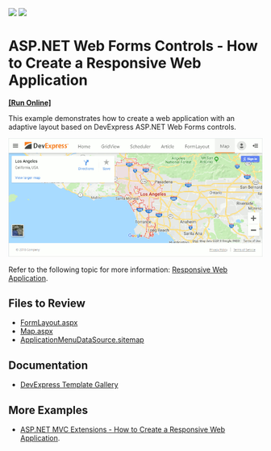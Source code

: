 <!-- default badges list -->
[![](https://img.shields.io/badge/Open_in_DevExpress_Support_Center-FF7200?style=flat-square&logo=DevExpress&logoColor=white)](https://supportcenter.devexpress.com/ticket/details/T830438)
[![](https://img.shields.io/badge/📖_How_to_use_DevExpress_Examples-e9f6fc?style=flat-square)](https://docs.devexpress.com/GeneralInformation/403183)
<!-- default badges end -->
# ASP.NET Web Forms Controls - How to Create a Responsive Web Application
<!-- run online -->
**[[Run Online]](https://codecentral.devexpress.com/180306543/)**
<!-- run online end -->

This example demonstrates how to create a web application with an adaptive layout based on DevExpress ASP.NET Web Forms controls.

![Create a Responsive Web Application](image.png)

Refer to the following topic for more information: [Responsive Web Application](https://docs.devexpress.com/AspNet/120713/whats-installed/visual-studio-integration/template-gallery/responsive-web-application-template).

## Files to Review

* [FormLayout.aspx](./CS/ResponsiveWebApplication/FormLayout.aspx)
* [Map.aspx](./CS/ResponsiveWebApplication/Map.aspx)
* [ApplicationMenuDataSource.sitemap](./CS/ResponsiveWebApplication/App_Data/ApplicationMenuDataSource.sitemap)

## Documentation

* [DevExpress Template Gallery ](https://docs.devexpress.com/AspNet/11613/whats-installed/visual-studio-integration/template-gallery)

## More Examples

 * [ASP.NET MVC Extensions - How to Create a Responsive Web Application](https://github.com/DevExpress-Examples/mvc-responsive-web-application).
